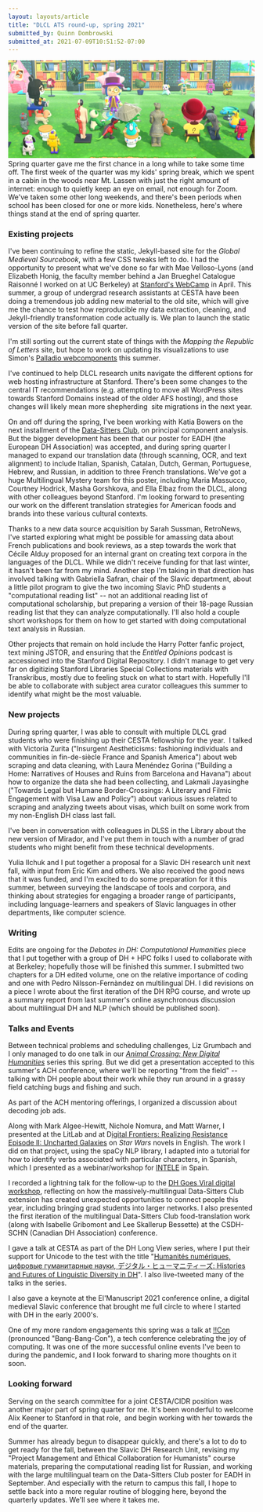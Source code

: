 ```yaml
---
layout: layouts/article
title: "DLCL ATS round-up, spring 2021"
submitted_by: Quinn Dombrowski
submitted_at: 2021-07-09T10:51:52-07:00
---
```


![](../post-images/acndighum-spring.jpg)
Spring quarter gave me the first chance in a long while to take some time off. The first week of the quarter was my kids' spring break, which we spent in a cabin in the woods near Mt. Lassen with just the right amount of internet: enough to quietly keep an eye on email, not enough for Zoom. We've taken some other long weekends, and there's been periods when school has been closed for one or more kids. Nonetheless, here's where things stand at the end of spring quarter.


### Existing projects


I've been continuing to refine the static, Jekyll-based site for the *Global Medieval Sourcebook*, with a few CSS tweaks left to do. I had the opportunity to present what we've done so far with Mae Velloso-Lyons (and Elizabeth Honig, the faculty member behind a Jan Brueghel Catalogue Raisonné I worked on at UC Berkeley) at [Stanford's WebCamp](http://webcamp.stanford.edu/session/static-sustainability-two-case-studies-leaving-drupal-behind) in April. This summer, a group of undergrad research assistants at CESTA have been doing a tremendous job adding new material to the old site, which will give me the chance to test how reproducible my data extraction, cleaning, and Jekyll-friendly transformation code actually is. We plan to launch the static version of the site before fall quarter.


I'm still sorting out the current state of things with the *Mapping the Republic of Letters* site, but hope to work on updating its visualizations to use Simon's [Palladio webcomponents](https://github.com/simonwiles/palladio-webcomponents) this summer.


I've continued to help DLCL research units navigate the different options for web hosting infrastructure at Stanford. There's been some changes to the central IT recommendations (e.g. attempting to move all WordPress sites towards Stanford Domains instead of the older AFS hosting), and those changes will likely mean more shepherding  site migrations in the next year.


On and off during the spring, I've been working with Katia Bowers on the next installment of the [Data-Sitters Club](https://datasittersclub.github.io/site/books), on principal component analysis. But the bigger development has been that our poster for EADH (the European DH Association) was accepted, and during spring quarter I managed to expand our translation data (through scanning, OCR, and text alignment) to include Italian, Spanish, Catalan, Dutch, German, Portuguese, Hebrew, and Russian, in addition to three French translations. We've got a huge Multilingual Mystery team for this poster, including Maria Massucco, Courtney Hodrick, Masha Gorshkova, and Ella Elbaz from the DLCL, along with other colleagues beyond Stanford. I'm looking forward to presenting our work on the different translation strategies for American foods and brands into these various cultural contexts.


Thanks to a new data source acquisition by Sarah Sussman, RetroNews, I've started exploring what might be possible for amassing data about French publications and book reviews, as a step towards the work that Cécile Alduy proposed for an internal grant on creating text corpora in the languages of the DLCL. While we didn't receive funding for that last winter, it hasn't been far from my mind. Another step I'm taking in that direction has involved talking with Gabriella Safran, chair of the Slavic department, about a little pilot program to give the two incoming Slavic PhD students a "computational reading list" -- not an additional reading list of computational scholarship, but preparing a version of their 18-page Russian reading list that they can analyze computationally. I'll also hold a couple short workshops for them on how to get started with doing computational text analysis in Russian.


Other projects that remain on hold include the Harry Potter fanfic project, text mining JSTOR, and ensuring that the *Entitled Opinions* podcast is accessioned into the Stanford Digital Repository. I didn't manage to get very far on digitizing Stanford Libraries Special Collections materials with Transkribus, mostly due to feeling stuck on what to start with. Hopefully I'll be able to collaborate with subject area curator colleagues this summer to identify what might be the most valuable.


### New projects


During spring quarter, I was able to consult with multiple DLCL grad students who were finishing up their CESTA fellowship for the year.  I talked with Victoria Zurita ("Insurgent Aestheticisms: fashioning individuals and communities in fin-de-siècle France and Spanish America") about web scraping and data cleaning, with Laura Menéndez Gorina ("Building a Home: Narratives of Houses and Ruins from Barcelona and Havana") about how to organize the data she had been collecting, and Lakmali Jayasinghe ("Towards Legal but Humane Border-Crossings: A Literary and Filmic Engagement with Visa Law and Policy") about various issues related to scraping and analyzing tweets about visas, which built on some work from my non-English DH class last fall.


I've been in conversation with colleagues in DLSS in the Library about the new version of Mirador, and I've put them in touch with a number of grad students who might benefit from these technical developments.


Yulia Ilchuk and I put together a proposal for a Slavic DH research unit next fall, with input from Eric Kim and others. We also received the good news that it was funded, and I'm excited to do some preparation for it this summer, between surveying the landscape of tools and corpora, and thinking about strategies for engaging a broader range of participants, including language-learners and speakers of Slavic languages in other departments, like computer science.


### Writing


Edits are ongoing for the *Debates in DH: Computational Humanities* piece that I put together with a group of DH + HPC folks I used to collaborate with at Berkeley; hopefully those will be finished this summer. I submitted two chapters for a DH edited volume, one on the relative importance of coding and one with Pedro Nilsson-Fernàndez on multilingual DH. I did revisions on a piece I wrote about the first iteration of the DH RPG course, and wrote up a summary report from last summer's online asynchronous discussion about multilingual DH and NLP (which should be published soon).


### Talks and Events


Between technical problems and scheduling challenges, Liz Grumbach and I only managed to do one talk in our *[Animal Crossing: New Digital Humanities](https://digitalhumanities.stanford.edu/acndh)* series this spring. But we did get a presentation accepted to this summer's ACH conference, where we'll be reporting "from the field" -- talking with DH people about their work while they run around in a grassy field catching bugs and fishing and such.


As part of the ACH mentoring offerings, I organized a discussion about decoding job ads.


Along with Mark Algee-Hewitt, Nichole Nomura, and Matt Warner, I presented at the LitLab and at D[igital Frontiers: Realizing Resistance Episode II: Uncharted Galaxies](https://digital-frontiers.org/past-events/rrii/) on *Star Wars* novels in English. The work I did on that project, using the spaCy NLP library, I adapted into a tutorial for how to identify verbs associated with particular characters, in Spanish, which I presented as a webinar/workshop for [INTELE](http://ixa2.si.ehu.eus/intele/?q=home) in Spain.


I recorded a lightning talk for the follow-up to the [DH Goes Viral digital workshop](https://www.dariah.eu/event/dh-goes-viral-digital-workshop/), reflecting on how the massively-multilingual Data-Sitters Club extension has created unexpected opportunities to connect people this year, including bringing grad students into larger networks. I also presented the first iteration of the multilingual Data-Sitters Club food-translation work (along with Isabelle Gribomont and Lee Skallerup Bessette) at the CSDH-SCHN (Canadian DH Association) conference.


I gave a talk at CESTA as part of the DH Long View series, where I put their support for Unicode to the test with the title "[Humanités numériques, цифровые гуманитарные науки, デジタル・ヒューマニティーズ: Histories and Futures of Linguistic Diversity in DH](https://cestastanford.github.io/schedule.html#dombrowski)". I also live-tweeted many of the talks in the series.


I also gave a keynote at the El'Manuscript 2021 conference online, a digital medieval Slavic conference that brought me full circle to where I started with DH in the early 2000's.


One of my more random engagements this spring was a talk at [!!Con](https://bangbangcon.com/recordings.html) (pronounced "Bang-Bang-Con"), a tech conference celebrating the joy of computing. It was one of the more successful online events I've been to during the pandemic, and I look forward to sharing more thoughts on it soon.


### Looking forward


Serving on the search committee for a joint CESTA/CIDR position was another major part of spring quarter for me. It's been wonderful to welcome Alix Keener to Stanford in that role,  and begin working with her towards the end of the quarter.


Summer has already begun to disappear quickly, and there's a lot to do to get ready for the fall, between the Slavic DH Research Unit, revising my "Project Management and Ethical Collaboration for Humanists" course materials, preparing the computational reading list for Russian, and working with the large multilingual team on the Data-Sitters Club poster for EADH in September. And especially with the return to campus this fall, I hope to settle back into a more regular routine of blogging here, beyond the quarterly updates. We'll see where it takes me.



